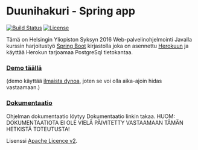 # Duunihakuri - Spring app
[![Build Status](https://travis-ci.org/mikkovalla/wepa.svg?branch=master)](https://travis-ci.org/mikkovalla/wepa)
[![License](http://img.shields.io/:license-apache-blue.svg)](http://www.apache.org/licenses/LICENSE-2.0.html)

Tämä on Helsingin Yliopiston Syksyn 2016 Web-palvelinohjelmointi Javalla kurssin harjoitustyö [Spring Boot](http://projects.spring.io/spring-boot/)
kirjastolla joka on asennettu [Herokuun](http://heroku.com) ja käyttää Herokun tarjoamaa PostgreSql tietokantaa.

### [Demo täällä](https://mikko-wepa.herokuapp.com/)
(demo käyttää
[ilmaista dynoa](https://www.heroku.com/pricing), joten se voi olla aika-ajoin hidas vastaamaan.)

### [Dokumentaatio](https://github.com/mikkovalla/wepa/blob/master/documentation/documentation.md)
Ohjelman dokumentaatio löytyy Dokumentaatio linkin takaa.
HUOM: DOKUMENTAATIOTA EI OLE VIELÄ PÄIVITETTY VASTAAMAAN TÄMÄN HETKISTÄ TOTEUTUSTA!


Lisenssi [Apache Licence v2](https://www.apache.org/licenses/LICENSE-2.0.txt).
